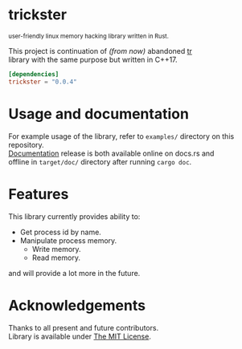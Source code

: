 # trickster
  
<sub> user-friendly linux memory hacking library written in Rust. </sub>
  
This project is continuation of *(from now)* abandoned [tr](https://github.com/neg4n/tr)  
library with the same purpose but written in C++17.
  
```toml
[dependencies]
trickster = "0.0.4"
```

# Usage and documentation

For example usage of the library, refer to `examples/` directory on this repository.  
[Documentation](https://docs.rs/trickster/) release is both available online on docs.rs and  
offline in `target/doc/` directory after running `cargo doc`.

# Features

This library currently provides ability to:
- Get process id by name.
- Manipulate process memory.
    - Write memory.
    - Read memory.
    
and will provide a lot more in the future.

# Acknowledgements
Thanks to all present and future contributors.  
Library is available under [The MIT License](https://opensource.org/licenses/MIT).
